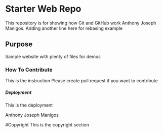 # Starter Web Repo

This repository is for showing how Git and GitHub work
Anthony Joseph Manigos. Adding another line here for rebasing example

## Purpose

Sample website with plenty of files for demos

### How To Contribute

This is the instruction
Please create pull request if you want to contribute

##### Deployment

This is the deployment

Anthony Joseph Manigos

#Copyright
This is the copyright section